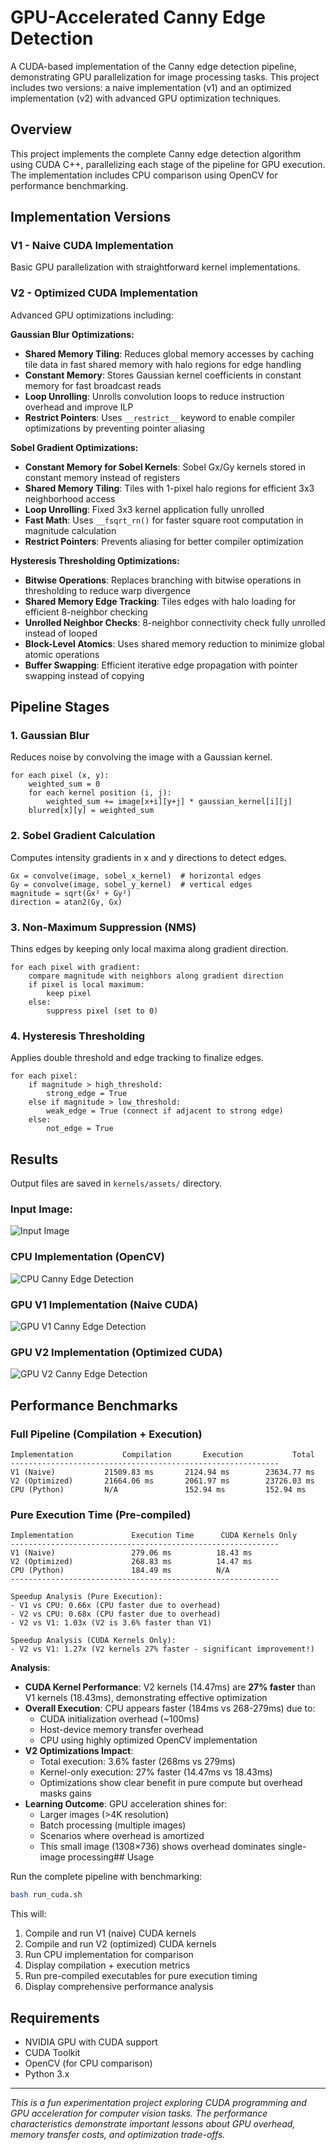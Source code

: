 # GPU-Accelerated Canny Edge Detection

A CUDA-based implementation of the Canny edge detection pipeline, demonstrating GPU parallelization for image processing tasks. This project includes two versions: a naive implementation (v1) and an optimized implementation (v2) with advanced GPU optimization techniques.

## Overview

This project implements the complete Canny edge detection algorithm using CUDA C++, parallelizing each stage of the pipeline for GPU execution. The implementation includes CPU comparison using OpenCV for performance benchmarking.

## Implementation Versions

### V1 - Naive CUDA Implementation
Basic GPU parallelization with straightforward kernel implementations.

### V2 - Optimized CUDA Implementation
Advanced GPU optimizations including:

**Gaussian Blur Optimizations:**
- **Shared Memory Tiling**: Reduces global memory accesses by caching tile data in fast shared memory with halo regions for edge handling
- **Constant Memory**: Stores Gaussian kernel coefficients in constant memory for fast broadcast reads
- **Loop Unrolling**: Unrolls convolution loops to reduce instruction overhead and improve ILP
- **Restrict Pointers**: Uses `__restrict__` keyword to enable compiler optimizations by preventing pointer aliasing

**Sobel Gradient Optimizations:**
- **Constant Memory for Sobel Kernels**: Sobel Gx/Gy kernels stored in constant memory instead of registers
- **Shared Memory Tiling**: Tiles with 1-pixel halo regions for efficient 3x3 neighborhood access
- **Loop Unrolling**: Fixed 3x3 kernel application fully unrolled
- **Fast Math**: Uses `__fsqrt_rn()` for faster square root computation in magnitude calculation
- **Restrict Pointers**: Prevents aliasing for better compiler optimization

**Hysteresis Thresholding Optimizations:**
- **Bitwise Operations**: Replaces branching with bitwise operations in thresholding to reduce warp divergence
- **Shared Memory Edge Tracking**: Tiles edges with halo loading for efficient 8-neighbor checking
- **Unrolled Neighbor Checks**: 8-neighbor connectivity check fully unrolled instead of looped
- **Block-Level Atomics**: Uses shared memory reduction to minimize global atomic operations
- **Buffer Swapping**: Efficient iterative edge propagation with pointer swapping instead of copying

## Pipeline Stages

### 1. Gaussian Blur
Reduces noise by convolving the image with a Gaussian kernel.
```
for each pixel (x, y):
    weighted_sum = 0
    for each kernel position (i, j):
        weighted_sum += image[x+i][y+j] * gaussian_kernel[i][j]
    blurred[x][y] = weighted_sum
```

### 2. Sobel Gradient Calculation
Computes intensity gradients in x and y directions to detect edges.
```
Gx = convolve(image, sobel_x_kernel)  # horizontal edges
Gy = convolve(image, sobel_y_kernel)  # vertical edges
magnitude = sqrt(Gx² + Gy²)
direction = atan2(Gy, Gx)
```

### 3. Non-Maximum Suppression (NMS)
Thins edges by keeping only local maxima along gradient direction.
```
for each pixel with gradient:
    compare magnitude with neighbors along gradient direction
    if pixel is local maximum:
        keep pixel
    else:
        suppress pixel (set to 0)
```

### 4. Hysteresis Thresholding
Applies double threshold and edge tracking to finalize edges.
```
for each pixel:
    if magnitude > high_threshold:
        strong_edge = True
    else if magnitude > low_threshold:
        weak_edge = True (connect if adjacent to strong edge)
    else:
        not_edge = True
```

## Results

Output files are saved in `kernels/assets/` directory.

### Input Image:
![Input Image](kernels/assets/image1.jpeg)

### CPU Implementation (OpenCV)
![CPU Canny Edge Detection](kernels/assets/final_edges_cpu.jpg)

### GPU V1 Implementation (Naive CUDA)
![GPU V1 Canny Edge Detection](kernels/assets/final_edges_hysteresis_cuda.jpg)

### GPU V2 Implementation (Optimized CUDA)
![GPU V2 Canny Edge Detection](kernels/assets/final_edges_hysteresis_cuda_v2.jpg)

## Performance Benchmarks

### Full Pipeline (Compilation + Execution)
```
Implementation           Compilation       Execution           Total
------------------------------------------------------------
V1 (Naive)           21509.83 ms       2124.94 ms        23634.77 ms
V2 (Optimized)       21664.06 ms       2061.97 ms        23726.03 ms
CPU (Python)         N/A               152.94 ms         152.94 ms
```

### Pure Execution Time (Pre-compiled)
```
Implementation             Execution Time      CUDA Kernels Only
------------------------------------------------------------
V1 (Naive)                 279.06 ms          18.43 ms
V2 (Optimized)             268.83 ms          14.47 ms
CPU (Python)               184.49 ms          N/A
------------------------------------------------------------

Speedup Analysis (Pure Execution):
- V1 vs CPU: 0.66x (CPU faster due to overhead)
- V2 vs CPU: 0.68x (CPU faster due to overhead)
- V2 vs V1: 1.03x (V2 is 3.6% faster than V1)

Speedup Analysis (CUDA Kernels Only):
- V2 vs V1: 1.27x (V2 kernels 27% faster - significant improvement!)
```

**Analysis**:
- **CUDA Kernel Performance**: V2 kernels (14.47ms) are **27% faster** than V1 kernels (18.43ms), demonstrating effective optimization
- **Overall Execution**: CPU appears faster (184ms vs 268-279ms) due to:
  - CUDA initialization overhead (~100ms)
  - Host-device memory transfer overhead
  - CPU using highly optimized OpenCV implementation
- **V2 Optimizations Impact**:
  - Total execution: 3.6% faster (268ms vs 279ms)
  - Kernel-only execution: 27% faster (14.47ms vs 18.43ms)
  - Optimizations show clear benefit in pure compute but overhead masks gains
- **Learning Outcome**: GPU acceleration shines for:
  - Larger images (>4K resolution)
  - Batch processing (multiple images)
  - Scenarios where overhead is amortized
  - This small image (1308×736) shows overhead dominates single-image processing## Usage

Run the complete pipeline with benchmarking:
```bash
bash run_cuda.sh
```

This will:
1. Compile and run V1 (naive) CUDA kernels
2. Compile and run V2 (optimized) CUDA kernels
3. Run CPU implementation for comparison
4. Display compilation + execution metrics
5. Run pre-compiled executables for pure execution timing
6. Display comprehensive performance analysis

## Requirements

- NVIDIA GPU with CUDA support
- CUDA Toolkit
- OpenCV (for CPU comparison)
- Python 3.x

---

*This is a fun experimentation project exploring CUDA programming and GPU acceleration for computer vision tasks. The performance characteristics demonstrate important lessons about GPU overhead, memory transfer costs, and optimization trade-offs.*
